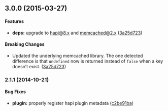 ## 3.0.0 (2015-03-27)


#### Features

* **deps:** upgrade to hapi@8.x and memcached@2.x ([3a25d723](https://github.com/bloglovin/bloglovin-memcached-sharder/commit/3a25d723be3c20f03b3f02e296385759e2ecec0c))


#### Breaking Changes

* Updated the underlying memcached library. The one detected difference is that `undefined` now is returned instead of `false` when a key doesn’t exist.
 ([3a25d723](https://github.com/bloglovin/bloglovin-memcached-sharder/commit/3a25d723be3c20f03b3f02e296385759e2ecec0c))


### 2.1.1 (2014-10-21)


#### Bug Fixes

* **plugin:** properly register hapi plugin metadata ([c2be91ba](https://github.com/bloglovin/bloglovin-memcached-sharder/commit/c2be91ba7eb9a068f984e06671f73e310d514876))

